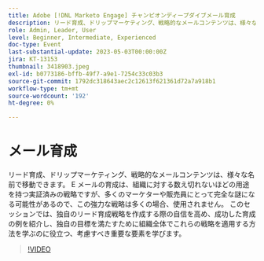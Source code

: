 ```yaml
---
title: Adobe [!DNL Marketo Engage] チャンピオンディープダイブメール育成
description: リード育成、ドリップマーケティング、戦略的なメールコンテンツは、様々な名前で移動できます。 E メールの育成は、組織に対する数え切れないほどの用途を持つ実証済みの戦略ですが、多くのマーケターや販売員にとって完全な謎になる可能性があるので、この強力な戦略は多くの場合、使用されません。 このセッションでは、独自のリード育成戦略を作成する際の自信を高め、成功した育成の例を紹介し、独自の目標を満たすために組織全体でこれらの戦略を適用する方法を学ぶのに役立つ、考慮すべき重要な要素を学びます。
role: Admin, Leader, User
level: Beginner, Intermediate, Experienced
doc-type: Event
last-substantial-update: 2023-05-03T00:00:00Z
jira: KT-13153
thumbnail: 3418903.jpeg
exl-id: b0773186-bffb-49f7-a9e1-7254c33c03b3
source-git-commit: 1792dc318643aec2c12613f621361d72a7a918b1
workflow-type: tm+mt
source-wordcount: '192'
ht-degree: 0%

---
```


# メール育成

リード育成、ドリップマーケティング、戦略的なメールコンテンツは、様々な名前で移動できます。 E メールの育成は、組織に対する数え切れないほどの用途を持つ実証済みの戦略ですが、多くのマーケターや販売員にとって完全な謎になる可能性があるので、この強力な戦略は多くの場合、使用されません。 このセッションでは、独自のリード育成戦略を作成する際の自信を高め、成功した育成の例を紹介し、独自の目標を満たすために組織全体でこれらの戦略を適用する方法を学ぶのに役立つ、考慮すべき重要な要素を学びます。

>[!VIDEO](https://video.tv.adobe.com/v/3418903/?learn=on)
